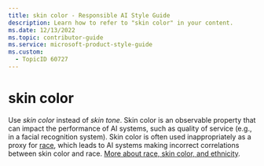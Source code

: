 ```yaml
---
title: skin color - Responsible AI Style Guide
description: Learn how to refer to "skin color" in your content.
ms.date: 12/13/2022
ms.topic: contributor-guide
ms.service: microsoft-product-style-guide
ms.custom:
  - TopicID 60727
---
```



# skin color

Use *skin color* instead of *skin tone*.  Skin color is an observable property that can impact the performance of AI systems, such as quality of service (e.g., in a facial recognition system). Skin color is often used inappropriately as a proxy for [race](~\responsible-ai-style-guide\a-z-word-list\r\race.md), which leads to AI systems making incorrect correlations between skin color and race. [More about race, skin color, and ethnicity](~\responsible-ai-style-guide\fairness\demographics-language\race-ethnicity-ancestry\race-ethnicity-and-ancestry.md). 